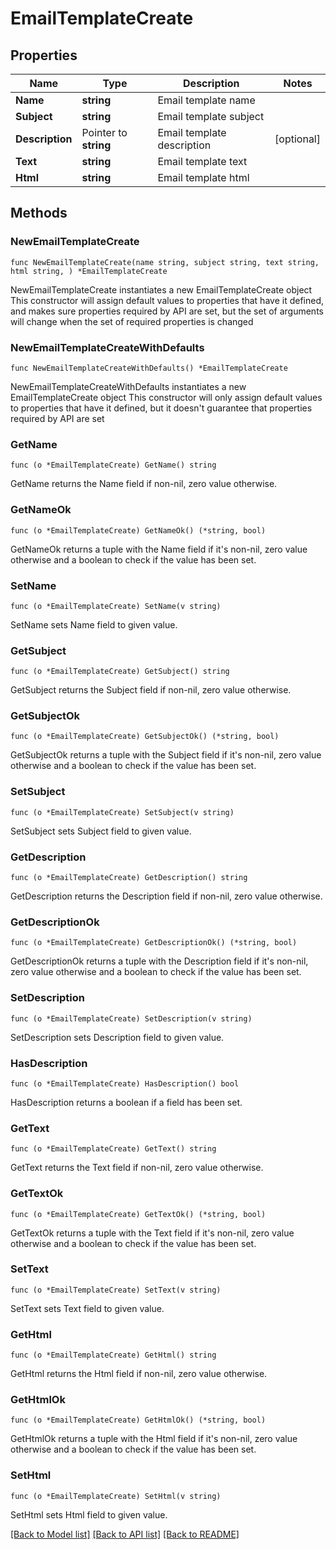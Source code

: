 # EmailTemplateCreate

## Properties

Name | Type | Description | Notes
------------ | ------------- | ------------- | -------------
**Name** | **string** | Email template name | 
**Subject** | **string** | Email template subject | 
**Description** | Pointer to **string** | Email template description | [optional] 
**Text** | **string** | Email template text | 
**Html** | **string** | Email template html | 

## Methods

### NewEmailTemplateCreate

`func NewEmailTemplateCreate(name string, subject string, text string, html string, ) *EmailTemplateCreate`

NewEmailTemplateCreate instantiates a new EmailTemplateCreate object
This constructor will assign default values to properties that have it defined,
and makes sure properties required by API are set, but the set of arguments
will change when the set of required properties is changed

### NewEmailTemplateCreateWithDefaults

`func NewEmailTemplateCreateWithDefaults() *EmailTemplateCreate`

NewEmailTemplateCreateWithDefaults instantiates a new EmailTemplateCreate object
This constructor will only assign default values to properties that have it defined,
but it doesn't guarantee that properties required by API are set

### GetName

`func (o *EmailTemplateCreate) GetName() string`

GetName returns the Name field if non-nil, zero value otherwise.

### GetNameOk

`func (o *EmailTemplateCreate) GetNameOk() (*string, bool)`

GetNameOk returns a tuple with the Name field if it's non-nil, zero value otherwise
and a boolean to check if the value has been set.

### SetName

`func (o *EmailTemplateCreate) SetName(v string)`

SetName sets Name field to given value.


### GetSubject

`func (o *EmailTemplateCreate) GetSubject() string`

GetSubject returns the Subject field if non-nil, zero value otherwise.

### GetSubjectOk

`func (o *EmailTemplateCreate) GetSubjectOk() (*string, bool)`

GetSubjectOk returns a tuple with the Subject field if it's non-nil, zero value otherwise
and a boolean to check if the value has been set.

### SetSubject

`func (o *EmailTemplateCreate) SetSubject(v string)`

SetSubject sets Subject field to given value.


### GetDescription

`func (o *EmailTemplateCreate) GetDescription() string`

GetDescription returns the Description field if non-nil, zero value otherwise.

### GetDescriptionOk

`func (o *EmailTemplateCreate) GetDescriptionOk() (*string, bool)`

GetDescriptionOk returns a tuple with the Description field if it's non-nil, zero value otherwise
and a boolean to check if the value has been set.

### SetDescription

`func (o *EmailTemplateCreate) SetDescription(v string)`

SetDescription sets Description field to given value.

### HasDescription

`func (o *EmailTemplateCreate) HasDescription() bool`

HasDescription returns a boolean if a field has been set.

### GetText

`func (o *EmailTemplateCreate) GetText() string`

GetText returns the Text field if non-nil, zero value otherwise.

### GetTextOk

`func (o *EmailTemplateCreate) GetTextOk() (*string, bool)`

GetTextOk returns a tuple with the Text field if it's non-nil, zero value otherwise
and a boolean to check if the value has been set.

### SetText

`func (o *EmailTemplateCreate) SetText(v string)`

SetText sets Text field to given value.


### GetHtml

`func (o *EmailTemplateCreate) GetHtml() string`

GetHtml returns the Html field if non-nil, zero value otherwise.

### GetHtmlOk

`func (o *EmailTemplateCreate) GetHtmlOk() (*string, bool)`

GetHtmlOk returns a tuple with the Html field if it's non-nil, zero value otherwise
and a boolean to check if the value has been set.

### SetHtml

`func (o *EmailTemplateCreate) SetHtml(v string)`

SetHtml sets Html field to given value.



[[Back to Model list]](../README.md#documentation-for-models) [[Back to API list]](../README.md#documentation-for-api-endpoints) [[Back to README]](../README.md)


